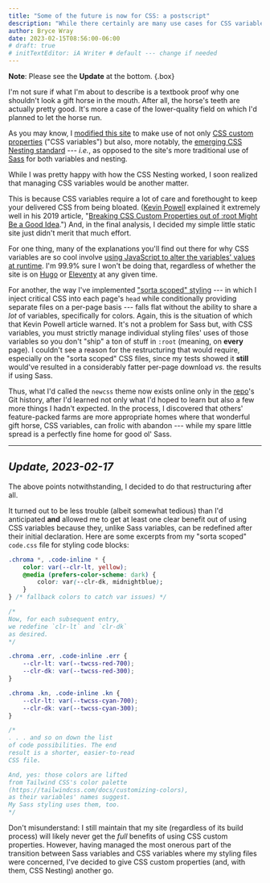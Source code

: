 ```yaml
---
title: "Some of the future is now for CSS: a postscript"
description: "While there certainly are many use cases for CSS variables, my simple little site turns out not to be one of them."
author: Bryce Wray
date: 2023-02-15T08:56:00-06:00
# draft: true
# initTextEditor: iA Writer # default --- change if needed
---
```


<strong class="red">Note</strong>: Please see the **Update** at the bottom.
{.box}

I'm not sure if what I'm about to describe is a textbook proof why one shouldn't look a gift horse in the mouth. After all, the horse's teeth are actually pretty good. It's more a case of the lower-quality field on which I'd planned to let the horse run.

As you may know, I [modified this site](/posts/2023/02/some-future-now-css/) to make use of not only [CSS custom properties](https://developer.mozilla.org/en-US/docs/Web/CSS/Using_CSS_custom_properties) ("CSS variables") but also, more notably, the [emerging CSS Nesting standard](https://drafts.csswg.org/css-nesting/) --- *i.e.*, as opposed to the site's more traditional use of [Sass](https://sass-lang.com) for both variables and nesting.

While I was pretty happy with how the CSS Nesting worked, I soon realized that managing CSS variables would be another matter.

<!--more-->

This is because CSS variables require a lot of care and forethought to keep your delivered CSS from being bloated. ([Kevin Powell](https://www.kevinpowell.co/) explained it extremely well in his 2019 article, "[Breaking CSS Custom Properties out of :root Might Be a Good Idea](https://css-tricks.com/breaking-css-custom-properties-out-of-root-might-be-a-good-idea/).") And, in the final analysis, I decided my simple little static site just didn't merit that much effort.

For one thing, many of the explanations you'll find out there for why CSS variables are so cool involve [using JavaScript to alter the variables' values at runtime](https://12daysofweb.dev/2021/css-custom-properties/#accessing-and-setting-custom-properties-with-javascript). I'm 99.9% sure I won't be doing that, regardless of whether the site is on [Hugo](https://gohugo.io) or [Eleventy](https://11ty.dev) at any given time.

For another, the way I've implemented ["sorta scoped" styling](/posts/2023/01/sorta-scoped-styling-hugo-take-two/) --- in which I inject critical CSS into each page's `head` while conditionally providing separate files on a per-page basis --- falls flat without the ability to share a *lot* of variables, specifically for colors. Again, this is the situation of which that Kevin Powell article warned. It's not a problem for Sass but, with CSS variables, you must strictly manage individual styling files' uses of those variables so you don't "ship" a ton of stuff in `:root` (meaning, on **every** page). I couldn't see a reason for the restructuring that would require, especially on the "sorta scoped" CSS files, since my tests showed it **still** would've resulted in a considerably fatter per-page download *vs.* the results if using Sass.

Thus, what I'd called the `newcss` theme now exists online only in the [repo](https://github.com/brycewray/hugo_site)'s Git history, after I'd learned not only what I'd hoped to learn but also a few more things I hadn't expected. In the process, I discovered that others' feature-packed farms are more appropriate homes where that wonderful gift horse, CSS variables, can frolic with abandon --- while my spare little spread is a perfectly fine home for good ol' Sass.

----

## *Update, 2023-02-17*

The above points notwithstanding, I decided to do that restructuring after all.

It turned out to be less trouble (albeit somewhat tedious) than I'd anticipated **and** allowed me to get at least one clear benefit out of using CSS variables because they, unlike Sass variables, can be redefined after their initial declaration. Here are some excerpts from my "sorta scoped" `code.css` file for styling code blocks:

```css
.chroma *, .code-inline * {
	color: var(--clr-lt, yellow);
	@media (prefers-color-scheme: dark) {
		color: var(--clr-dk, midnightblue);
	}
} /* fallback colors to catch var issues) */

/*
Now, for each subsequent entry,
we redefine `clr-lt` and `clr-dk`
as desired. 
*/

.chroma .err, .code-inline .err {
	--clr-lt: var(--twcss-red-700);
	--clr-dk: var(--twcss-red-300);
}

.chroma .kn, .code-inline .kn {
	--clr-lt: var(--twcss-cyan-700);
	--clr-dk: var(--twcss-cyan-300);
}

/*
. . . and so on down the list
of code possibilities. The end 
result is a shorter, easier-to-read
CSS file.

And, yes: those colors are lifted
from Tailwind CSS's color palette
(https://tailwindcss.com/docs/customizing-colors), 
as their variables' names suggest.
My Sass styling uses them, too.
*/
```

Don't misunderstand: I still maintain that my site (regardless of its build process) will likely never get the *full* benefits of using CSS custom properties. However, having managed the most onerous part of the transition between Sass variables and CSS variables where my styling files were concerned, I've decided to give CSS custom properties (and, with them, CSS Nesting) another go.

